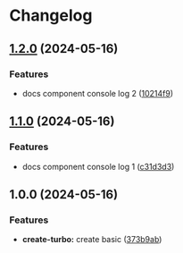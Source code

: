 # Changelog

## [1.2.0](https://github.com/lyhlg/release-please-turbo/compare/docs@1.1.0...docs@1.2.0) (2024-05-16)


### Features

* docs component console log 2 ([10214f9](https://github.com/lyhlg/release-please-turbo/commit/10214f9f518cd89ba1e0a7e4b90309f7ef8136a6))

## [1.1.0](https://github.com/lyhlg/release-please-turbo/compare/docs-1.0.0...docs@1.1.0) (2024-05-16)


### Features

* docs component console log 1 ([c31d3d3](https://github.com/lyhlg/release-please-turbo/commit/c31d3d3400a614f0e685a67ce280a6536505c9ab))

## 1.0.0 (2024-05-16)


### Features

* **create-turbo:** create basic ([373b9ab](https://github.com/lyhlg/release-please-turbo/commit/373b9abf70f230819cf4e541af7cd3d3cc3de721))
